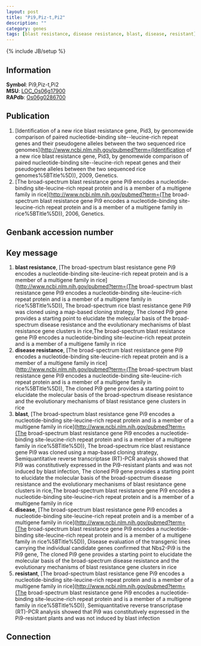 ```yaml
---
layout: post
title: "Pi9,Piz-t,Pi2"
description: ""
category: genes
tags: [blast resistance, disease resistance, blast, disease, resistant]
---
```

{% include JB/setup %}

## Information
__Symbol__: Pi9,Piz-t,Pi2  
__MSU__: [LOC_Os06g17900](http://rice.plantbiology.msu.edu/cgi-bin/ORF_infopage.cgi?orf=LOC_Os06g17900)  
__RAPdb__: [Os06g0286700](http://rapdb.dna.affrc.go.jp/viewer/gbrowse_details/irgsp1?name=Os06g0286700)  

## Publication
1. [Identification of a new rice blast resistance gene, Pid3, by genomewide comparison of paired nucleotide-binding site--leucine-rich repeat genes and their pseudogene alleles between the two sequenced rice genomes](http://www.ncbi.nlm.nih.gov/pubmed?term=(Identification of a new rice blast resistance gene, Pid3, by genomewide comparison of paired nucleotide-binding site--leucine-rich repeat genes and their pseudogene alleles between the two sequenced rice genomes%5BTitle%5D)), 2009, Genetics.
2. [The broad-spectrum blast resistance gene Pi9 encodes a nucleotide-binding site-leucine-rich repeat protein and is a member of a multigene family in rice](http://www.ncbi.nlm.nih.gov/pubmed?term=(The broad-spectrum blast resistance gene Pi9 encodes a nucleotide-binding site-leucine-rich repeat protein and is a member of a multigene family in rice%5BTitle%5D)), 2006, Genetics.

## Genbank accession number

## Key message
1. __blast resistance__, [The broad-spectrum blast resistance gene Pi9 encodes a nucleotide-binding site-leucine-rich repeat protein and is a member of a multigene family in rice](http://www.ncbi.nlm.nih.gov/pubmed?term=(The broad-spectrum blast resistance gene Pi9 encodes a nucleotide-binding site-leucine-rich repeat protein and is a member of a multigene family in rice%5BTitle%5D)), The broad-spectrum rice blast resistance gene Pi9 was cloned using a map-based cloning strategy, The cloned Pi9 gene provides a starting point to elucidate the molecular basis of the broad-spectrum disease resistance and the evolutionary mechanisms of blast resistance gene clusters in rice,The broad-spectrum blast resistance gene Pi9 encodes a nucleotide-binding site-leucine-rich repeat protein and is a member of a multigene family in rice
2. __disease resistance__, [The broad-spectrum blast resistance gene Pi9 encodes a nucleotide-binding site-leucine-rich repeat protein and is a member of a multigene family in rice](http://www.ncbi.nlm.nih.gov/pubmed?term=(The broad-spectrum blast resistance gene Pi9 encodes a nucleotide-binding site-leucine-rich repeat protein and is a member of a multigene family in rice%5BTitle%5D)),  The cloned Pi9 gene provides a starting point to elucidate the molecular basis of the broad-spectrum disease resistance and the evolutionary mechanisms of blast resistance gene clusters in rice
3. __blast__, [The broad-spectrum blast resistance gene Pi9 encodes a nucleotide-binding site-leucine-rich repeat protein and is a member of a multigene family in rice](http://www.ncbi.nlm.nih.gov/pubmed?term=(The broad-spectrum blast resistance gene Pi9 encodes a nucleotide-binding site-leucine-rich repeat protein and is a member of a multigene family in rice%5BTitle%5D)), The broad-spectrum rice blast resistance gene Pi9 was cloned using a map-based cloning strategy, Semiquantitative reverse transcriptase (RT)-PCR analysis showed that Pi9 was constitutively expressed in the Pi9-resistant plants and was not induced by blast infection, The cloned Pi9 gene provides a starting point to elucidate the molecular basis of the broad-spectrum disease resistance and the evolutionary mechanisms of blast resistance gene clusters in rice,The broad-spectrum blast resistance gene Pi9 encodes a nucleotide-binding site-leucine-rich repeat protein and is a member of a multigene family in rice
4. __disease__, [The broad-spectrum blast resistance gene Pi9 encodes a nucleotide-binding site-leucine-rich repeat protein and is a member of a multigene family in rice](http://www.ncbi.nlm.nih.gov/pubmed?term=(The broad-spectrum blast resistance gene Pi9 encodes a nucleotide-binding site-leucine-rich repeat protein and is a member of a multigene family in rice%5BTitle%5D)),  Disease evaluation of the transgenic lines carrying the individual candidate genes confirmed that Nbs2-Pi9 is the Pi9 gene, The cloned Pi9 gene provides a starting point to elucidate the molecular basis of the broad-spectrum disease resistance and the evolutionary mechanisms of blast resistance gene clusters in rice
5. __resistant__, [The broad-spectrum blast resistance gene Pi9 encodes a nucleotide-binding site-leucine-rich repeat protein and is a member of a multigene family in rice](http://www.ncbi.nlm.nih.gov/pubmed?term=(The broad-spectrum blast resistance gene Pi9 encodes a nucleotide-binding site-leucine-rich repeat protein and is a member of a multigene family in rice%5BTitle%5D)),  Semiquantitative reverse transcriptase (RT)-PCR analysis showed that Pi9 was constitutively expressed in the Pi9-resistant plants and was not induced by blast infection

## Connection


